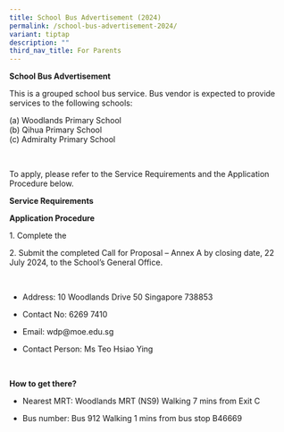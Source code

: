 ```yaml
---
title: School Bus Advertisement (2024)
permalink: /school-bus-advertisement-2024/
variant: tiptap
description: ""
third_nav_title: For Parents
---
```

<p><strong>School Bus Advertisement</strong>
</p>
<p>This is a grouped school bus service. Bus vendor is expected to provide
services to the following schools:</p>
<p>(a) Woodlands Primary School
<br>(b) Qihua Primary School
<br>(c) Admiralty Primary School</p>
<p>&nbsp;</p>
<p>To apply, please refer to the Service Requirements and the Application
Procedure below.</p>
<p><strong>Service Requirements</strong>
</p>
<p></p>
<p><strong>Application Procedure</strong>
</p>
<p>1. Complete the</p>
<p>2. Submit the completed Call for Proposal – Annex A by closing date, 22
July 2024, to the School’s General Office.</p>
<p>&nbsp;</p>
<ul data-tight="true" class="tight">
<li>
<p>Address: 10 Woodlands Drive 50 Singapore 738853</p>
</li>
<li>
<p>Contact No: 6269 7410</p>
</li>
<li>
<p>Email: <a rel="noopener noreferrer nofollow" target="_blank">wdp@moe.edu.sg</a>
</p>
</li>
<li>
<p>Contact Person: Ms Teo Hsiao Ying</p>
</li>
</ul>
<p>&nbsp;</p>
<p><strong>How to get there?</strong>
</p>
<ul data-tight="true" class="tight">
<li>
<p>Nearest MRT: Woodlands MRT (NS9) Walking 7 mins from Exit C</p>
</li>
<li>
<p>Bus number: Bus 912 Walking 1 mins from bus stop B46669</p>
</li>
</ul>
<p>&nbsp;</p>
<p></p>